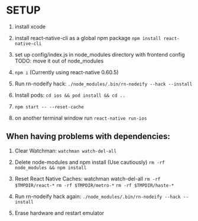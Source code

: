 # SETUP
1. install xcode

2. install react-native-cli as a global npm package
```npm install react-native-cli```

3. set up config/index.js in node_modules directory with frontend config TODO: move it out of node_modules

4. ```npm i``` (Currently using react-native 0.60.5)

5. Run rn-nodeify hack:
```./node_modules/.bin/rn-nodeify --hack --install```

5. Install pods:
```cd ios && pod install && cd ..```

6. ```npm start -- --reset-cache```

7. on another terminal window run 
```react-native run-ios```


## When having problems with dependencies:
1. Clear Watchman:
```watchman watch-del-all```

2. Delete node-modules and npm install (Use cautiously)
```rm -rf node_modules && npm install```

3. Reset React Native Caches:
watchman watch-del-all
```rm -rf $TMPDIR/react-*```
```rm -rf $TMPDIR/metro-*```
```rm -rf $TMPDIR/haste-*```

4. Run rn-nodeify hack again:
```./node_modules/.bin/rn-nodeify --hack --install```

5. Erase hardware and restart emulator
